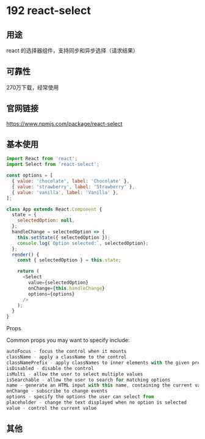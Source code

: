 # 192 react-select

## 用途

react 的选择器组件，支持同步和异步选择（请求结果）

## 可靠性

270万下载，经常使用

## 官网链接

https://www.npmjs.com/package/react-select


## 基本使用

```js
import React from 'react';
import Select from 'react-select';

const options = [
  { value: 'chocolate', label: 'Chocolate' },
  { value: 'strawberry', label: 'Strawberry' },
  { value: 'vanilla', label: 'Vanilla' },
];

class App extends React.Component {
  state = {
    selectedOption: null,
  };
  handleChange = selectedOption => {
    this.setState({ selectedOption });
    console.log(`Option selected:`, selectedOption);
  };
  render() {
    const { selectedOption } = this.state;

    return (
      <Select
        value={selectedOption}
        onChange={this.handleChange}
        options={options}
      />
    );
  }
}
```

Props

Common props you may want to specify include:

```js
autoFocus - focus the control when it mounts
className - apply a className to the control
classNamePrefix - apply classNames to inner elements with the given prefix
isDisabled - disable the control
isMulti - allow the user to select multiple values
isSearchable - allow the user to search for matching options
name - generate an HTML input with this name, containing the current value
onChange - subscribe to change events
options - specify the options the user can select from
placeholder - change the text displayed when no option is selected
value - control the current value
```

## 其他
